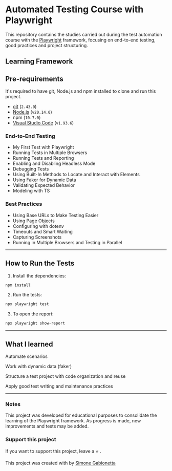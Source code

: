 # Automated Testing Course with Playwright

This repository contains the studies carried out during the test automation course with the [Playwright](https://playwright.dev/) framework, focusing on end-to-end testing, good practices and project structuring.

## Learning Framework

## Pre-requirements

It's required to have git, Node.js and npm installed to clone and run this project.

- [git](https://git-scm.com/) (`2.43.0`)
- [Node.js](https://nodejs.org/en/) (`v20.14.0`)
- npm (`10.7.0`)
- [Visual Studio Code](https://code.visualstudio.com/) (`v1.93.6`) 

### End-to-End Testing

- My First Test with Playwright
- Running Tests in Multiple Browsers
- Running Tests and Reporting
- Enabling and Disabling Headless Mode
- Debugging Tests
- Using Built-In Methods to Locate and Interact with Elements
- Using Faker for Dynamic Data
- Validating Expected Behavior
- Modeling with TS

### Best Practices

- Using Base URLs to Make Testing Easier
- Using Page Objects
- Configuring with dotenv
- Timeouts and Smart Waiting
- Capturing Screenshots
- Running in Multiple Browsers and Testing in Parallel

---

## How to Run the Tests

1. Install the dependencies:
```bash
npm install
```

2. Run the tests:

```bash
npx playwright test
```

3. To open the report:
```bash
npx playwright show-report
```
---

## What I learned

Automate scenarios

Work with dynamic data (faker)

Structure a test project with code organization and reuse

Apply good test writing and maintenance practices

---

### Notes
This project was developed for educational purposes to consolidate the learning of the Playwright framework.
As progress is made, new improvements and tests may be added.

### Support this project
If you want to support this project, leave a ⭐ .

This project was created with by [Simone Gabionetta
](https://www.linkedin.com/in/smgabionetta/)

